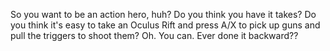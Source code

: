 So you want to be an action hero, huh? Do you think you have it takes? Do you think it's easy to take an Oculus Rift and press A/X to pick up guns and pull the triggers to shoot them? Oh. You can. Ever done it backward??